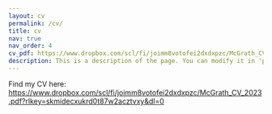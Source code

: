 ```yaml
---
layout: cv
permalink: /cv/
title: cv
nav: true
nav_order: 4
cv_pdf: https://www.dropbox.com/scl/fi/joimm8votofei2dxdxpzc/McGrath_CV_2023.pdf?rlkey=skmidecxukrd0t87w2acztvxy&dl=0
description: This is a description of the page. You can modify it in 'pages/_cv.md'. You can also change or remove the top pdf download button.
---
```

Find my CV here: 	
https://www.dropbox.com/scl/fi/joimm8votofei2dxdxpzc/McGrath_CV_2023.pdf?rlkey=skmidecxukrd0t87w2acztvxy&dl=0
